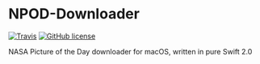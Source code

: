 # NPOD-Downloader
[![Travis](https://img.shields.io/travis/rust-lang/rust.svg?maxAge=2592000)](https://travis-ci.org/giulio92/NPOD-Downloader.svg)
[![GitHub license](https://img.shields.io/badge/license-AGPL-blue.svg)](https://raw.githubusercontent.com/giulio92/NPOD-Downloader/master/LICENSE.txt)

NASA Picture of the Day downloader for macOS, written in pure Swift 2.0
